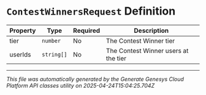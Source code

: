 # `ContestWinnersRequest` Definition

| Property | Type | Required | Description |
|----------|------|----------|-------------|
| tier | `number` | No | The Contest Winner tier |
| userIds | `string[]` | No | The Contest Winner users at the tier |

---

*This file was automatically generated by the Generate Genesys Cloud Platform API classes utility on 2025-04-24T15:04:25.704Z*